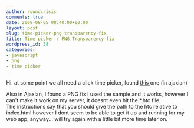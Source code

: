 ```yaml
---
author: roundcrisis
comments: true
date: 2008-08-05 08:40:00+00:00
layout: post
slug: time-picker-png-transparency-fix
title: Time picker / PNG Transparency fix
wordpress_id: 38
categories:
- javascript
- png
- time picker
---
```


Hi. at some point we all need a click time picker, found [this ](http://ajaxian.com/archives/nogray-visual-time-picker)one (in ajaxian)  
  
Also in Ajaxian, I found a PNG fix I used the sample and it works, however I can't make it work on my server, it doesnt even hit the *.htc file.  
The instructions say that you should give the path to the htc relative to index.html however I dont seem to be able to get it up and running for my web app, anyway... will try again with a little bit more time later on.
